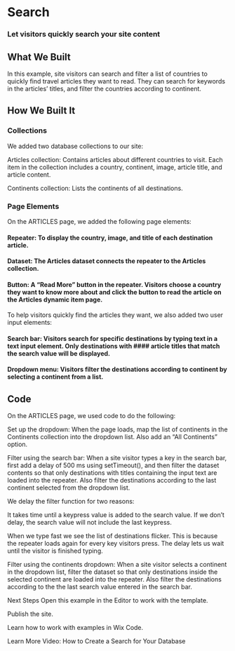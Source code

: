 # Search
### Let visitors quickly search your site content

## What We Built
In this example, site visitors can search and filter a list of countries to quickly find travel articles they want to read. They can search for keywords in the articles’ titles, and filter the countries according to continent.


## How We Built It​
### Collections
We added two database collections to our site:

Articles collection: Contains articles about different countries to visit. Each item in the collection includes a country, continent, image, article title, and article content.

Continents collection: Lists the continents of all destinations.

 
### Page Elements
On the ARTICLES page, we added the following page elements:

#### Repeater: To display the country, image, and title of each destination article.

#### Dataset: The Articles dataset connects the repeater to the Articles collection.

#### Button: A “Read More” button in the repeater. Visitors choose a country they want to know more about and click the button to read the article on the Articles dynamic item page.

 

To help visitors quickly find the articles they want, we also added two user input elements:

#### Search bar: Visitors search for specific destinations by typing text in a text input element. Only destinations with #### article titles that match the search value will be displayed.

#### Dropdown menu: Visitors filter the destinations according to continent by selecting a continent from a list.

## Code
On the ARTICLES page, we used code to do the following:

Set up the dropdown: When the page loads, map the list of continents in the Continents collection into the dropdown list. Also add an “All Continents” option.

Filter using the search bar: When a site visitor types a key in the search bar, first add a delay of 500 ms using setTimeout(), and then filter the dataset contents so that only destinations with titles containing the input text are loaded into the repeater. Also filter the destinations according to the last continent selected from the dropdown list.
 

We delay the filter function for two reasons:

It takes time until a keypress value is added to the search value. If we don’t delay, the search value will not include the last keypress.

When we type fast we see the list of destinations flicker. This is because the repeater loads again for every key visitors press. The delay lets us wait until the visitor is finished typing.
 

Filter using the continents dropdown: When a site visitor selects a continent in the dropdown list, filter the dataset so that only destinations inside the selected continent are loaded into the repeater. Also filter the destinations according to the the last search value entered in the search bar.

 
Next Steps
Open this example in the Editor to work with the template.

Publish the site.

Learn how to work with examples in Wix Code.

Learn More
Video: How to Create a Search for Your Database
